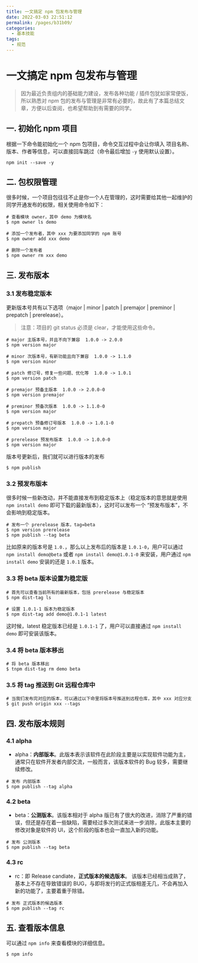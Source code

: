 ```yaml
---
title: 一文搞定 npm 包发布与管理
date: 2022-03-03 22:51:12
permalink: /pages/b31b09/
categories:
  - 基本技能
tags:
  - 规范
---
```


# 一文搞定 npm 包发布与管理

> 因为最近负责组内的基础能力建设，发布各种功能 / 插件包犹如家常便饭，所以熟悉对 npm 包的发布与管理是非常有必要的，故此有了本篇总结文章，方便以后查阅，也希望帮助到有需要的同学。

## 一. 初始化 npm 项目

根据一下命令能初始化一个 npm 包项目，命令交互过程中会让你填入 项目名称、版本、作者等信息，可以直接回车跳过（命令最后增加 `-y` 使用默认设置）。

```shell script
npm init --save -y
```

## 二. 包权限管理

很多时候，一个项目包往往不止是你一个人在管理的，这时需要给其他一起维护的同学开通发布的权限，相关使用命令如下：

```shell script
# 查看模块 owner，其中 demo 为模块名
$ npm owner ls demo

# 添加一个发布者，其中 xxx 为要添加同学的 npm 账号
$ npm owner add xxx demo

# 删除一个发布者
$ npm owner rm xxx demo
```

## 三. 发布版本

### 3.1 发布稳定版本

更新版本号共有以下选项（major | minor | patch | premajor | preminor | prepatch | prerelease）。

> 注意：项目的 git status 必须是 clear，才能使用这些命令。

```shell script
# major 主版本号，并且不向下兼容  1.0.0 -> 2.0.0
$ npm version major

# minor 次版本号，有新功能且向下兼容  1.0.0 -> 1.1.0
$ npm version minor

# patch 修订号，修复一些问题、优化等  1.0.0 -> 1.0.1
$ npm version patch

# premajor 预备主版本  1.0.0 -> 2.0.0-0
$ npm version premajor

# preminor 预备次版本  1.0.0 -> 1.1.0-0
$ npm version major

# prepatch 预备修订号版本  1.0.0 -> 1.0.1-0
$ npm version major

# prerelease 预发布版本  1.0.0 -> 1.0.0-0
$ npm version major
```

版本号更新后，我们就可以进行版本的发布

```shell script
$ npm publish
```

### 3.2 预发布版本

很多时候一些新改动，并不能直接发布到稳定版本上（稳定版本的意思就是使用 `npm install demo` 即可下载的最新版本），这时可以发布一个 “预发布版本”，不会影响到稳定版本。

```shell script
# 发布一个 prerelease 版本，tag=beta
$ npm version prerelease
$ npm publish --tag beta
```

比如原来的版本号是 `1.0.`，那么以上发布后的版本是 `1.0.1-0`，用户可以通过 `npm install demo@beta` 或者 `npm install demo@1.0.1-0` 来安装，用户通过 `npm install demo` 安装的还是 `1.0.1` 版本。

### 3.3 将 beta 版本设置为稳定版

```shell script
# 首先可以查看当前所有的最新版本，包括 prerelease 与稳定版本
$ npm dist-tag ls

# 设置 1.0.1-1 版本为稳定版本
$ npm dist-tag add demo@1.0.1-1 latest
```

这时候，latest 稳定版本已经是 `1.0.1-1` 了，用户可以直接通过 `npm install demo` 即可安装该版本。

### 3.4 将 beta 版本移出

```shell script
# 将 beta 版本移出
$ tnpm dist-tag rm demo beta
```

### 3.5 将 tag 推送到 Git 远程仓库中

```shell script
# 当我们发布完对应的版本，可以通过以下命里将版本号推送到远程仓库，其中 xxx 对应分支
$ git push origin xxx --tags
```

## 四. 发布版本规则

### 4.1 alpha

- alpha：**内部版本**。此版本表示该软件在此阶段主要是以实现软件功能为主，通常只在软件开发者内部交流，一般而言，该版本软件的 Bug 较多，需要继续修改。

```shell script
# 发布 内部版本
$ npm publish --tag alpha 
```

### 4.2 beta

- beta：**公测版本**。该版本相对于 alpha 版已有了很大的改进，消除了严重的错误，但还是存在着一些缺陷，需要经过多次测试来进一步消除，此版本主要的修改对象是软件的 UI，这个阶段的版本也会一直加入新的功能。

```shell script
# 发布 公测版本
$ npm publish --tag beta
```

### 4.3 rc

- rc：即 Release candiate，**正式版本的候选版本**。 该版本已经相当成熟了，基本上不存在导致错误的 BUG，与即将发行的正式版相差无几，不会再加入新的功能了，主要着重于除错。

```shell script
# 发布 正式版本的候选版本
$ npm publish --tag rc
```

## 五. 查看版本信息

可以通过 `npm info` 来查看模块的详细信息。

```shell script
$ npm info
```
